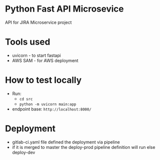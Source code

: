 # Python Fast API Microsevice
API for JIRA Microservice project

# Tools used
- uvicorn - to start fastapi
- AWS SAM - for AWS deployment

# How to test locally
- Run:
    - `cd src`
    - `python -m uvicorn main:app`
- endpoint base: `http://localhost:8000/`

# Deployment
- gitlab-ci.yaml file defined the deployment via pipeline
- if it is merged to master the deploy-prod pipeline definition will run else deploy-dev
